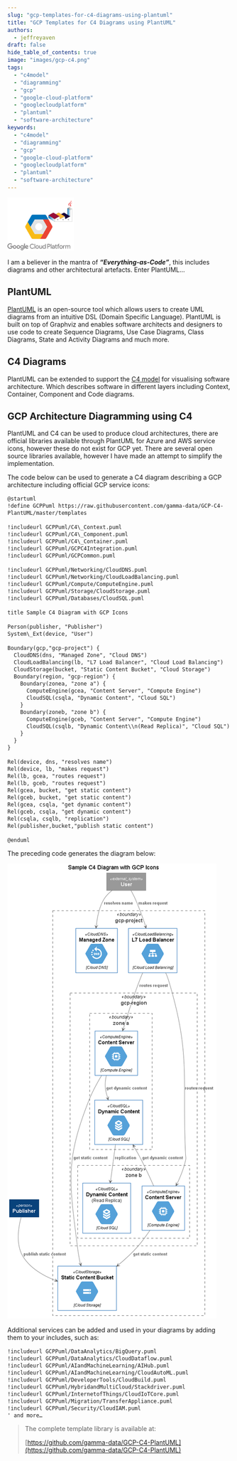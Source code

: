 ```yaml
---
slug: "gcp-templates-for-c4-diagrams-using-plantuml"
title: "GCP Templates for C4 Diagrams using PlantUML"
authors:	
  - jeffreyaven
draft: false
hide_table_of_contents: true
image: "images/gcp-c4.png"
tags: 
  - "c4model"
  - "diagramming"
  - "gcp"
  - "google-cloud-platform"
  - "googlecloudplatform"
  - "plantuml"
  - "software-architecture"
keywords:	
  - "c4model"
  - "diagramming"
  - "gcp"
  - "google-cloud-platform"
  - "googlecloudplatform"
  - "plantuml"
  - "software-architecture"
---
```


![GCP C4 Diagramming](images/gcp-c4.png)

I am a believer in the mantra of _**“Everything-as-Code”**_, this includes diagrams and other architectural artefacts. Enter PlantUML…

## PlantUML

[PlantUML](https://plantuml.com/) is an open-source tool which allows users to create UML diagrams from an intuitive DSL (Domain Specific Language). PlantUML is built on top of Graphviz and enables software architects and designers to use code to create Sequence Diagrams, Use Case Diagrams, Class Diagrams, State and Activity Diagrams and much more.

## C4 Diagrams

PlantUML can be extended to support the [C4 model](https://c4model.com/) for visualising software architecture. Which describes software in different layers including Context, Container, Component and Code diagrams.

## GCP Architecture Diagramming using C4

PlantUML and C4 can be used to produce cloud architectures, there are official libraries available through PlantUML for Azure and AWS service icons, however these do not exist for GCP yet. There are several open source libraries available, however I have made an attempt to simplify the implementation.

The code below can be used to generate a C4 diagram describing a GCP architecture including official GCP service icons:

```
@startuml
!define GCPPuml https://raw.githubusercontent.com/gamma-data/GCP-C4-PlantUML/master/templates

!includeurl GCPPuml/C4\_Context.puml
!includeurl GCPPuml/C4\_Component.puml
!includeurl GCPPuml/C4\_Container.puml
!includeurl GCPPuml/GCPC4Integration.puml
!includeurl GCPPuml/GCPCommon.puml

!includeurl GCPPuml/Networking/CloudDNS.puml
!includeurl GCPPuml/Networking/CloudLoadBalancing.puml
!includeurl GCPPuml/Compute/ComputeEngine.puml
!includeurl GCPPuml/Storage/CloudStorage.puml
!includeurl GCPPuml/Databases/CloudSQL.puml

title Sample C4 Diagram with GCP Icons

Person(publisher, "Publisher")
System\_Ext(device, "User")

Boundary(gcp,"gcp-project") {
  CloudDNS(dns, "Managed Zone", "Cloud DNS")
  CloudLoadBalancing(lb, "L7 Load Balancer", "Cloud Load Balancing")
  CloudStorage(bucket, "Static Content Bucket", "Cloud Storage")
  Boundary(region, "gcp-region") {
    Boundary(zonea, "zone a") {
      ComputeEngine(gcea, "Content Server", "Compute Engine")
      CloudSQL(csqla, "Dynamic Content", "Cloud SQL")
    }
    Boundary(zoneb, "zone b") {
      ComputeEngine(gceb, "Content Server", "Compute Engine")
      CloudSQL(csqlb, "Dynamic Content\\n(Read Replica)", "Cloud SQL")
    }
  }
}

Rel(device, dns, "resolves name")
Rel(device, lb, "makes request")
Rel(lb, gcea, "routes request")
Rel(lb, gceb, "routes request")
Rel(gcea, bucket, "get static content")
Rel(gceb, bucket, "get static content")
Rel(gcea, csqla, "get dynamic content")
Rel(gceb, csqla, "get dynamic content")
Rel(csqla, csqlb, "replication")
Rel(publisher,bucket,"publish static content")

@enduml
```

The preceding code generates the diagram below:

[![](images/Sample-C4-Diagram-with-GCP-Icons.png)](images/Sample-C4-Diagram-with-GCP-Icons.png)

Additional services can be added and used in your diagrams by adding them to your includes, such as:

```
!includeurl GCPPuml/DataAnalytics/BigQuery.puml
!includeurl GCPPuml/DataAnalytics/CloudDataflow.puml
!includeurl GCPPuml/AIandMachineLearning/AIHub.puml
!includeurl GCPPuml/AIandMachineLearning/CloudAutoML.puml
!includeurl GCPPuml/DeveloperTools/CloudBuild.puml
!includeurl GCPPuml/HybridandMultiCloud/Stackdriver.puml
!includeurl GCPPuml/InternetofThings/CloudIoTCore.puml
!includeurl GCPPuml/Migration/TransferAppliance.puml
!includeurl GCPPuml/Security/CloudIAM.puml
' and more…
```

> The complete template library is available at:
> 
> [https://github.com/gamma-data/GCP-C4-PlantUML](https://github.com/gamma-data/GCP-C4-PlantUML)
